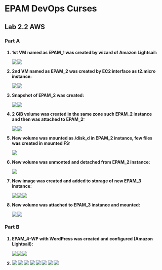 
<h1>EPAM DevOps Curses</h1>
<h2>Lab 2.2 AWS</h2>
<h3>Part A</h3>
<h4><ol>
<li>1st VM named as EPAM_1 was created by wizard of Amazon Lightsail:<p><img
 src=t2.2_EPAM_1_ssh.PNG><img
 src=t2.2_EPAM_1_statIP_18.205.133.118.PNG>
<li>2nd VM named as EPAM_2 was created by EC2 interface as t2.micro instance:<p><img
 src=t2.2_EPAM_2_18.116.44.74.PNG><img
 src=t2.2_ssh_to_EPAM_2.PNG>
<li>Snapshot of EPAM_2 was created:<p><img
 src=t2.2_EPAM_2_snapshot_menu.PNG><img
 src=t2.2_EPAM_2_snapshot_creation.PNG>
<li>2 GiB volume was created in the same zone such EPAM_2 instance and then was attached to EPAM_2:<p><img
 src=t2.2_EPAM_2_new_volume_creation.PNG><img
 src=t2.2_EPAM_2_new_volume_attach_menu.PNG>
<li>New volume was mounted as /disk_d in EPAM_2 instance, few files was created in mounted FS:<p><img
 src=t2.2_EPAM_2_new_volume_mount.PNG>
<li>New volume was unmonted and detached from EPAM_2 instance:<p><img
 src=t2.2_EPAM_2_new_volume_detach_menu.PNG>
<li>New image was created and added to storage of new EPAM_3 instance:<p><img
 src=t2.2_EPAM_2_snapshot_to_image.PNG><img
 src=t2.2_EPAM_2_image_launch_for_EPAM_3.PNG><img
 src=t2.2_EPAM_3_add_storage_from_snapshot.PNG>
<li>New volume was attached to EPAM_3 instance and mounted:<p><img
 src=t2.2_ssh_to_EPAM_3.PNG><img
 src=t2.2_EPAM_3_new_volume_mount.PNG>
</ol></h4>
<h3>Part B</h3>
<h4><ol>
<li>EPAM_4-WP with WordPress was created and configured (Amazon Lightsail):<p><img
 src=t2.2b_WP_show_pwd.PNG><img
 src=t2.2b_WP_home_page.PNG><img
 src=t2.2b_WP_dns.PNG>
<li><img src=t2.2b_aws_configure_win64.PNG>
<img src=t2.2b_docker_aws_repo_creation.PNG>
<img src=t2.2b_docker_aws_repo_push.PNG>
<img src=t2.2b_docker_http_connection.PNG>
<img src=t2.2b_docker_info.PNG>
<img src=t2.2b_docker_installation.PNG>
<img src=t2.2b_IAM_add_new_user.PNG>
<img src=t2.2b_S3_files_uploaded_in_new_backet.PNG>
</ol></h4>
